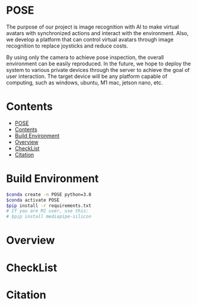 # POSE
The purpose of our project is image recognition with AI to make virtual avatars with synchronized actions and interact with the environment. Also, we develop a platform that can control virtual avatars through image recognition to replace joysticks and reduce costs.

By using only the camera to achieve pose inspection, the overall environment can be easily reproduced.
In the future, we hope to deploy the system to various private devices through the server to achieve the goal of user interaction. The target device will be any platform capable of computing, such as windows, ubuntu, M1 mac, jetson nano, etc.

# Contents
- [POSE](#pose)
- [Contents](#contents)
- [Build Environment](#build-environment)
- [Overview](#overview)
- [CheckList](#checklist)
- [Citation](#citation)
 
# Build Environment
```bash
$conda create -n POSE python=3.8
$conda activate POSE
$pip install -r requirements.txt
# If you are M1 user, use this:
# $pip install mediapipe-silicon   
```

# Overview

# CheckList

# Citation


